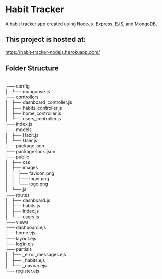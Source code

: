 # Habit Tracker
A habit tracker app created using NodeJs, Express, EJS, and MongoDB.

## This project is hosted at:
https://habit-tracker-nodejs.herokuapp.com/

## Folder Structure
.<br >
├── config<br >
│   └── mongoose.js<br >
├── controllers<br >
│   ├── dashboard_controller.js<br >
│   ├── habits_controller.js<br >
│   ├── home_controller.js<br >
│   └── users_controller.js<br >
├── index.js<br >
├── models<br >
│   ├── Habit.js<br >
│   └── User.js<br >
├── package.json<br >
├── package-lock.json<br >
├── public<br >
│   ├── css<br >
│   ├── images<br >
│   │   ├── favicon.png<br >
│   │   ├── login.png<br >
│   │   └── logo.png<br >
│   └── js<br >
├── routes<br >
│   ├── dashboard.js<br >
│   ├── habits.js<br >
│   ├── index.js<br >
│   └── users.js<br >
└── views<br >
    ├── dashboard.ejs<br >
    ├── home.ejs<br >
    ├── layout.ejs<br >
    ├── login.ejs<br >
    ├── partials<br >
    │   ├── _error_messages.ejs<br >
    │   ├── _habits.ejs<br >
    │   └── _navbar.ejs<br >
    └── register.ejs<br >
